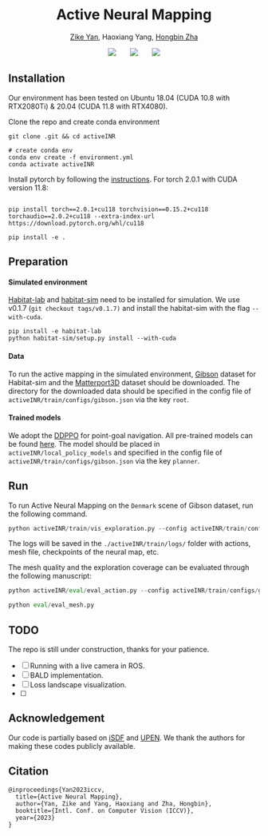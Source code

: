 <h1 align="center"><strong>Active Neural Mapping</strong></h1>

<p align="center">
	<a href="https://zikeyan.github.io/">Zike Yan</a>, 
	Haoxiang Yang, 
	<a href="https://scholar.google.com/citations?user=LQxSSgYAAAAJ&hl=zh-CN">Hongbin Zha</a>
</p>

<div align="center">
	<a href='https://arxiv.org/abs/2308.16246'><img src='https://img.shields.io/badge/arXiv-2308.16246-b31b1b'></a> &nbsp;&nbsp;&nbsp;&nbsp;&nbsp;
 	<a href='https://zikeyan.github.io/active-INR/index.html'><img src='https://img.shields.io/badge/Project-Page-Green'></a> &nbsp;&nbsp;&nbsp;&nbsp;&nbsp;
 	<a href='https://www.youtube.com/watch?v=psPvanfh7SA&feature=youtu.be'><img src='https://img.shields.io/badge/Youtube-Video-blue'></a>
</div>




## Installation

Our environment has been tested on Ubuntu 18.04 (CUDA 10.8 with RTX2080Ti) & 20.04 (CUDA 11.8 with RTX4080).

Clone the repo and create conda environment

```shell
git clone .git && cd activeINR

# create conda env
conda env create -f environment.yml
conda activate activeINR
```

Install pytorch by following the [instructions](https://pytorch.org/get-started/locally/). For torch 2.0.1 with CUDA version 11.8:

```shell

pip install torch==2.0.1+cu118 torchvision==0.15.2+cu118 torchaudio==2.0.2+cu118 --extra-index-url https://download.pytorch.org/whl/cu118

pip install -e .
```

## Preparation

#### Simulated environment

[Habitat-lab](https://github.com/facebookresearch/habitat-lab) and [habitat-sim](https://github.com/facebookresearch/habitat-sim) need to be installed for simulation. We use v0.1.7 (`git checkout tags/v0.1.7)` and install the habitat-sim with the flag `--with-cuda`.

```shell
pip install -e habitat-lab
python habitat-sim/setup.py install --with-cuda
```

#### Data

To run the active mapping in the simulated environment, [Gibson](https://docs.google.com/forms/d/e/1FAIpQLScWlx5Z1DM1M-wTSXaa6zV8lTFkPmTHW1LqMsoCBDWsTDjBkQ/viewform) dataset for Habitat-sim and the [Matterport3D](https://niessner.github.io/Matterport/#download) dataset should be downloaded. The directory for the downloaded data should be specified in the config file of `activeINR/train/configs/gibson.json` via the key `root`.

#### Trained models

We adopt the [DDPPO](https://wijmans.xyz/publication/ddppo-2019/) for point-goal navigation. All pre-trained models can be found [here](https://github.com/facebookresearch/habitat-lab/tree/main/habitat-baselines/habitat_baselines/rl/ddppo). The model should be placed in `activeINR/local_policy_models` and specified in the config file of `activeINR/train/configs/gibson.json` via the key `planner`.

## Run

To run Active Neural Mapping on the `Denmark` scene of Gibson dataset, run the following command.

```python
python activeINR/train/vis_exploration.py --config activeINR/train/configs/gibson.json --scene_id Denmark
```

The logs will be saved in the `./activeINR/train/logs/` folder with actions, mesh file, checkpoints of the neural map, etc.

The mesh quality and the exploration coverage can be evaluated through the following manuscript:

```python
python activeINR/eval/eval_action.py --config activeINR/train/configs/gibson.json --scene_id Denmark --file "logs/final/gibson/Denmark/results/action.txt"

python eval/eval_mesh.py
```

## TODO

The repo is still under construction, thanks for your patience.

- [ ] Running with a live camera in ROS.
- [ ] BALD implementation.  
- [ ] Loss landscape visualization.
- [ ] 


## Acknowledgement

Our code is partially based on [iSDF](https://github.com/facebookresearch/iSDF) and [UPEN](https://github.com/ggeorgak11/UPEN). We thank the authors for making these codes publicly available.

## Citation

```
@inproceedings{Yan2023iccv,
  title={Active Neural Mapping},
  author={Yan, Zike and Yang, Haoxiang and Zha, Hongbin},
  booktitle={Intl. Conf. on Computer Vision (ICCV)},
  year={2023}
}
```

